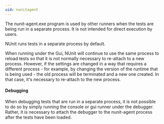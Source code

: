 ```yaml
---
uid: nunitagent
---
```


The nunit-agent.exe program is used by other runners when the tests are being
run in a separate process. It is not intended for direct execution by users.

NUnit runs tests in a separate process by default.

When running under the Gui, NUnit will continue to use the same
process to reload tests so that it is not normally necessary to
re-attach to a new process. However, if the settings are changed
in a way that requires a different process - for example, by changing
the version of the runtime that is being used - the old process will
be terminated and a new one created. In that case, it's necessary
to re-attach to the new process.

#### Debugging

When debugging tests that are run in a separate process, it is
not possible to do so by simply running the console or gui runner
under the debugger. Rather, it is necessary to attach the debugger
to the nunit-agent process after the tests have been loaded.

